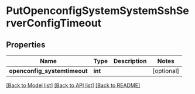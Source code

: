 # PutOpenconfigSystemSystemSshServerConfigTimeout

## Properties
Name | Type | Description | Notes
------------ | ------------- | ------------- | -------------
**openconfig_systemtimeout** | **int** |  | [optional] 

[[Back to Model list]](../README.md#documentation-for-models) [[Back to API list]](../README.md#documentation-for-api-endpoints) [[Back to README]](../README.md)


